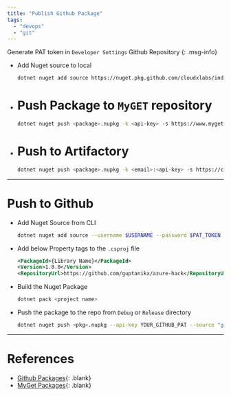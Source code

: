 ```yaml
---
title: "Publish Github Package"
tags: 
  - "devops"
  - "git"
---
```


Generate PAT token in `Developer Settings` Github Repository
{: .msg-info}

- Add Nuget source to local
  ```bash
  dotnet nuget add source https://nuget.pkg.github.com/cloudxlabs/index.json -n github -u guptanikx -p GH_TOKEN --store-password-in-clear-text
  ```
    
- # Push Package to `MyGET` repository
  ```bash
  dotnet nuget push <package>.nupkg -k <api-key> -s https://www.myget.org/F/cloudxlabs/api/v2/package
  ```

- # Push to Artifactory
  ```bash
  dotnet nuget push <package>.nupkg -k <email>:<api-key> -s https://cloudxlabs.jfrog.io/artifactory/api/nuget/cloudxlabs
  ```

---

# Push to Github
- Add Nuget Source from CLI
  ```bash
  dotnet nuget add source --username $USERNAME --password $PAT_TOKEN --store-password-in-clear-text --name github "https://nuget.pkg.github.com/$OWNER/index.json"
  ```
- Add below Property tags to the `.csproj` file
  ```xml
  <PackageId>{Library Name}</PackageId>
  <Version>1.0.0</Version>
  <RepositoryUrl>https://github.com/guptanikx/azure-hack</RepositoryUrl>
  ``` 
- Build the Nuget Package
  ```bash
  dotnet pack <project name>
  ```
- Push the package to the repo from `Debug` or `Release` directory
  ```bash
  dotnet nuget push <pkg>.nupkg --api-key YOUR_GITHUB_PAT --source "github" 
  ```

---

# References
- [Github Packages](https://docs.github.com/en/packages/working-with-a-github-packages-registry/working-with-the-nuget-registry){: .blank}
- [MyGet Packages](https://www.myget.org/feed/Details/cloudxlabs){: .blank}
